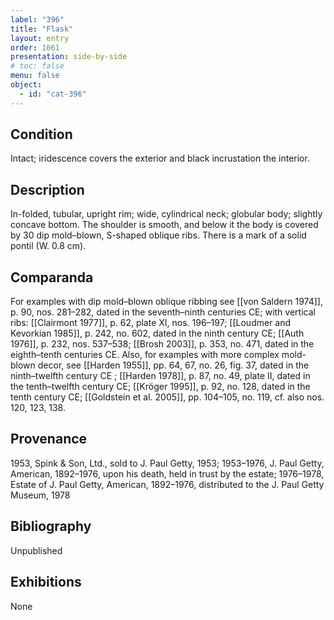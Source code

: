 ```yaml
---
label: "396"
title: "Flask"
layout: entry
order: 1061
presentation: side-by-side
# toc: false
menu: false
object:
  - id: "cat-396"
---
```


## Condition

Intact; iridescence covers the exterior and black incrustation the interior.

## Description

In-folded, tubular, upright rim; wide, cylindrical neck; globular body; slightly concave bottom. The shoulder is smooth, and below it the body is covered by 30 dip mold–blown, S-shaped oblique ribs. There is a mark of a solid pontil (W. 0.8 cm).

## Comparanda

For examples with dip mold–blown oblique ribbing see [[von Saldern 1974]], p. 90, nos. 281–282, dated in the seventh–ninth centuries CE; with vertical ribs: [[Clairmont 1977]], p. 62, plate XI, nos. 196–197; [[Loudmer and Kevorkian 1985]], p. 242, no. 602, dated in the ninth century CE; [[Auth 1976]], p. 232, nos. 537–538; [[Brosh 2003]], p. 353, no. 471, dated in the eighth–tenth centuries CE. Also, for examples with more complex mold-blown decor, see [[Harden 1955]], pp. 64, 67, no. 26, fig. 37, dated in the ninth–twelfth century CE ; [[Harden 1978]], p. 87, no. 49, plate II, dated in the tenth–twelfth century CE; [[Kröger 1995]], p. 92, no. 128, dated in the tenth century CE; [[Goldstein et al. 2005]], pp. 104–105, no. 119, cf. also nos. 120, 123, 138.

## Provenance

1953, Spink & Son, Ltd., sold to J. Paul Getty, 1953; 1953–1976, J. Paul Getty, American, 1892–1976, upon his death, held in trust by the estate; 1976–1978, Estate of J. Paul Getty, American, 1892–1976, distributed to the J. Paul Getty Museum, 1978

## Bibliography

Unpublished

## Exhibitions

None
